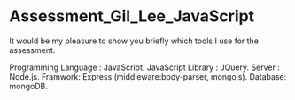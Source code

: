 # Assessment_Gil_Lee_JavaScript

It would be my pleasure to show you briefly which tools I use for the assessment.

Programming Language : JavaScript.
JavaScript Library : JQuery.
Server  : Node.js.
Framwork: Express (middleware:body-parser, mongojs).
Database: mongoDB.

